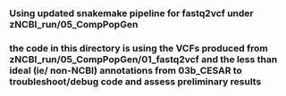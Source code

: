 ### Using updated snakemake pipeline for fastq2vcf under zNCBI_run/05_CompPopGen

### the code in this directory is using the VCFs produced from zNCBI_run/05_CompPopGen/01_fastq2vcf and the less than ideal (ie/ non-NCBI) annotations from 03b_CESAR to troubleshoot/debug code and assess preliminary results

